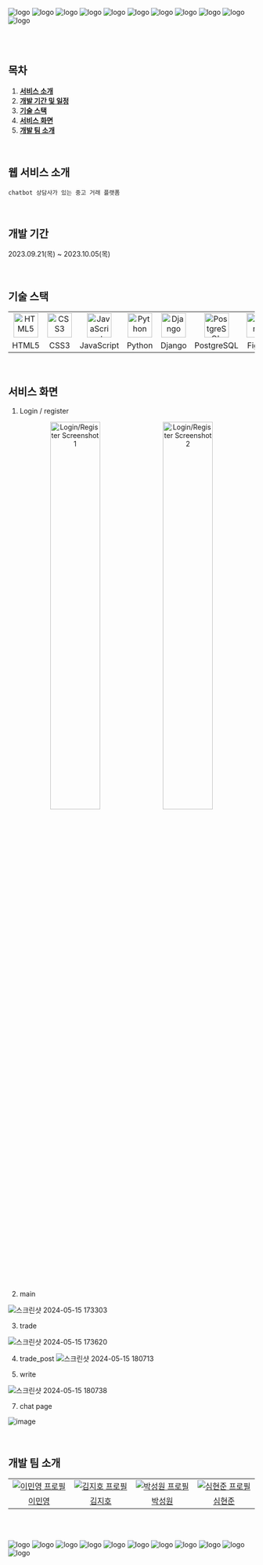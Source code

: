 <div>
  
![logo](https://github.com/chorongfire33/JHC/assets/106378106/60d44396-855c-4b42-8b58-20a91f1ef0dd)
![logo](https://github.com/chorongfire33/JHC/assets/106378106/60d44396-855c-4b42-8b58-20a91f1ef0dd)
![logo](https://github.com/chorongfire33/JHC/assets/106378106/60d44396-855c-4b42-8b58-20a91f1ef0dd)
![logo](https://github.com/chorongfire33/JHC/assets/106378106/60d44396-855c-4b42-8b58-20a91f1ef0dd)
![logo](https://github.com/chorongfire33/JHC/assets/106378106/60d44396-855c-4b42-8b58-20a91f1ef0dd)
![logo](https://github.com/chorongfire33/JHC/assets/106378106/60d44396-855c-4b42-8b58-20a91f1ef0dd)
![logo](https://github.com/chorongfire33/JHC/assets/106378106/60d44396-855c-4b42-8b58-20a91f1ef0dd)
![logo](https://github.com/chorongfire33/JHC/assets/106378106/60d44396-855c-4b42-8b58-20a91f1ef0dd)
![logo](https://github.com/chorongfire33/JHC/assets/106378106/60d44396-855c-4b42-8b58-20a91f1ef0dd)
![logo](https://github.com/chorongfire33/JHC/assets/106378106/60d44396-855c-4b42-8b58-20a91f1ef0dd)
![logo](https://github.com/chorongfire33/JHC/assets/106378106/60d44396-855c-4b42-8b58-20a91f1ef0dd)


</div>

<br />
<br />


## 목차


1. [**서비스 소개**](#1)
2. [**개발 기간 및 일정**](#2)
3. [**기술 스택**](#3)
4. [**서비스 화면**](#4)
5. [**개발 팀 소개**](#5)
   
<br />

<div id="1"></div>

## 웹 서비스 소개

```chatbot 상담사가 있는 중고 거래 플랫폼```

<br />

<div id="2"></div>

## 개발 기간

2023.09.21(목) ~ 2023.10.05(목)


<br />

<div id="3"></div>

## 기술 스택

<table style="width: 100%;">
  <tr>
    <td width="100px" align="center"><img src="https://profilinator.rishav.dev/skills-assets/html5-original-wordmark.svg" alt="HTML5" width="50px" height="50px" /></td>
    <td width="100px" align="center"><img src="https://profilinator.rishav.dev/skills-assets/css3-original-wordmark.svg" alt="CSS3" width="50px" height="50px" /></td>
    <td width="100px" align="center"><img src="https://profilinator.rishav.dev/skills-assets/javascript-original.svg" alt="JavaScript" width="50px" height="50px" /></td>
    <td width="100px" align="center"><img src="https://profilinator.rishav.dev/skills-assets/python-original.svg" alt="Python" width="50px" height="50px" /></td>
    <td width="100px" align="center"><img src="https://profilinator.rishav.dev/skills-assets/django-original.svg" alt="Django" width="50px" height="50px" /></td>
    <td width="100px" align="center"><img src="https://profilinator.rishav.dev/skills-assets/postgresql-original-wordmark.svg" alt="PostgreSQL" height="50px" /></td>
    <td width="100px" align="center"><img src="https://profilinator.rishav.dev/skills-assets/figma-icon.svg" alt="Figma" height="50px" /></td>
    <td width="100px" align="center"><img src="https://profilinator.rishav.dev/skills-assets/amazonwebservices-original-wordmark.svg" alt="AWS" height="50px" /></td>
  </tr>
  <tr>
    <td align="center">HTML5</td>
    <td align="center">CSS3</td>
    <td align="center">JavaScript</td>
    <td align="center">Python</td>
    <td align="center">Django</td>
    <td align="center">PostgreSQL</td>
    <td align="center">Figma</td>
    <td align="center">AWS</td>
  </tr>
</table>

<br />

<div id="4"></div>

## 서비스 화면

1. Login / register

<p align="center">
  <img src="https://github.com/ANBambi/JHC/assets/137133526/5bf02e60-4929-4329-a97e-d62c7150a048" alt="Login/Register Screenshot 1" width="45%">
  <img src="https://github.com/ANBambi/JHC/assets/137133526/93eed609-c872-491c-83d9-e46281e17088" alt="Login/Register Screenshot 2" width="45%">
</p>


2. main

![스크린샷 2024-05-15 173303](https://github.com/ANBambi/JHC/assets/137133526/680ee437-6993-44b4-9321-8464d6af9904)


3. trade

![스크린샷 2024-05-15 173620](https://github.com/ANBambi/JHC/assets/137133526/2c1c2246-474a-419d-9de3-d69e0be8fe77)


4. trade_post
![스크린샷 2024-05-15 180713](https://github.com/ANBambi/JHC/assets/137133526/ae01ff01-c8cd-4b20-bbe9-b3c40ee8d1b3)


6. write

![스크린샷 2024-05-15 180738](https://github.com/ANBambi/JHC/assets/137133526/b87f808b-9edd-4a3f-ba61-adba8bbe83a6)

7. chat page

![image](https://github.com/ANBambi/JHC/assets/137133526/1d49cb77-6097-4606-b0c0-b503891a4e14)


</div>

<br />

<div id="5"></div>

## 개발 팀 소개
<table>
  <tr>
    <td align="center" width="150px">
      <a href="https://github.com/chorongfire33" target="_blank">
        <img src="https://avatars.githubusercontent.com/u/137133526?v=4" alt="이민영 프로필" />
      </a>
    </td>
    <td align="center" width="150px">
      <a href="https://github.com/kimjiho2532" target="_blank">
        <img src="https://avatars.githubusercontent.com/u/55077828?v=4" alt="김지호 프로필" />
      </a>
    </td>
    <td align="center" width="150px">
      <a href="https://github.com/Woni1010011" target="_blank">
        <img src="https://avatars.githubusercontent.com/u/103429169?v=4" alt="박성원 프로필" />
      </a>
    </td>
    <td align="center" width="150px">
      <a href="https://github.com/symbbad" target="_blank">
        <img src="https://avatars.githubusercontent.com/u/106378106?v=4" alt="심현준 프로필" />
      </a>
    </td>
  </tr>
  <tr>
    <td align="center">
      <a href="https://github.com/chorongfire33" target="_blank">
        이민영
      </a>
    </td>
    <td align="center">
      <a href="https://github.com/kimjiho2532" target="_blank">
        김지호
      </a>
    </td>
        <td align="center">
      <a href="https://github.com/Woni1010011" target="_blank">
        박성원
      </a>
    </td>
    <td align="center">
      <a href="https://github.com/symbbad" target="_blank">
        심현준
      </a>
    </td>
  </tr>
</table>

<br />
<br />

<div>

![logo](https://github.com/chorongfire33/JHC/assets/106378106/60d44396-855c-4b42-8b58-20a91f1ef0dd)
![logo](https://github.com/chorongfire33/JHC/assets/106378106/60d44396-855c-4b42-8b58-20a91f1ef0dd)
![logo](https://github.com/chorongfire33/JHC/assets/106378106/60d44396-855c-4b42-8b58-20a91f1ef0dd)
![logo](https://github.com/chorongfire33/JHC/assets/106378106/60d44396-855c-4b42-8b58-20a91f1ef0dd)
![logo](https://github.com/chorongfire33/JHC/assets/106378106/60d44396-855c-4b42-8b58-20a91f1ef0dd)
![logo](https://github.com/chorongfire33/JHC/assets/106378106/60d44396-855c-4b42-8b58-20a91f1ef0dd)
![logo](https://github.com/chorongfire33/JHC/assets/106378106/60d44396-855c-4b42-8b58-20a91f1ef0dd)
![logo](https://github.com/chorongfire33/JHC/assets/106378106/60d44396-855c-4b42-8b58-20a91f1ef0dd)
![logo](https://github.com/chorongfire33/JHC/assets/106378106/60d44396-855c-4b42-8b58-20a91f1ef0dd)
![logo](https://github.com/chorongfire33/JHC/assets/106378106/60d44396-855c-4b42-8b58-20a91f1ef0dd)
![logo](https://github.com/chorongfire33/JHC/assets/106378106/60d44396-855c-4b42-8b58-20a91f1ef0dd)

</div>
